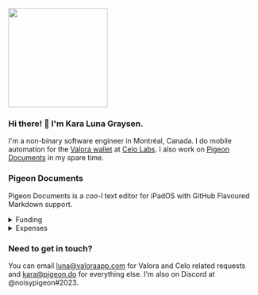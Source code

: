 <img src="https://user-images.githubusercontent.com/6799989/125539874-fdbae42a-9e6b-4c49-8dcc-019cc4f9896d.png" width="200" height="200">

### Hi there! :wave: I'm Kara Luna Graysen.

I'm a non-binary software engineer in Montréal, Canada. I do mobile automation for the [Valora wallet](https://github.com/celo-org/wallet) at [Celo Labs](https://clabs.co). I also work on [Pigeon Documents](https://pigeon.do) in my spare time.

### Pigeon Documents

Pigeon Documents is a *coo*-l text editor for iPadOS with GitHub Flavoured Markdown support.

<details>
<summary>Funding</summary>
<br>
  
Pigeon Documents is currently self funded with help from Kara's GitHub sponsors. Please consider [becoming a GitHub sponsor](https://github.com/sponsors/noisypigeon) or [schedule some time on my calendar](https://calendly.com/noisypigeon/30min) to discuss other options.
  
</details>

<details>
<summary>Expenses</summary>
<br>

I use several tools to help me build Pigeon Documents. They are:
  
| Tool                     | Cost            | Explanation                                                       |
| :----------------------- | :-------------- | :---------------------------------------------------------------- |
| Bitrise Teams            | USD $35.00      | For continuous integration with Xcode 13 machines.                |
| Sketch Standard          | USD $9.00       | For creating design mockups.                                      |
| Google Business Starter  | USD $6.23       | For access to email and calendar.                                 |
| Medium Membership        | USD $5.00       | For access to premium posts for research and debugging.           |
| GitHub Pro               | USD $4.00       | For access to important GitHub features for private repositories. |
| **Total**                | **USD $59.23**  |                                                                   |
    
</details>

### Need to get in touch? 

You can email [luna@valoraapp.com](mailto:luna@valoraapp.com) for Valora and Celo related requests and [kara@pigeon.do](mailto:kara@pigeon.do) for everything else. I'm also on Discord at @noisypigeon#2023.
